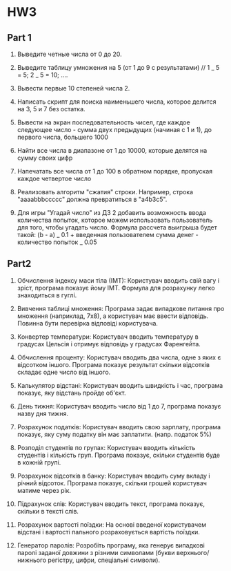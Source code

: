 # HW3

## Part 1

1. Выведите четные числа от 0 до 20.

2. Выведите таблицу умножения на 5 (от 1 до 9 с результатами) // 1 _ 5 = 5; 2 _ 5 = 10; ....

3. Вывести первые 10 степеней числа 2.

4. Написать скрипт для поиска наименьшего числа, которое делится на 3, 5 и 7 без остатка.

5. Вывести на экран последовательность чисел, где каждое следующее число - сумма двух предыдущих (начиная с 1 и 1),
   до первого числа, большего 1000

6. Найти все числа в диапазоне от 1 до 10000, которые делятся на сумму своих цифр

7. Напечатать все числа от 1 до 100 в обратном порядке, пропуская каждое четвертое число

8. Реализовать алгоритм "сжатия" строки. Например, строка "aaaabbbccccc" должна превратиться в "a4b3c5".

9. Для игры "Угадай число" из ДЗ 2 добавить возможность ввода количества попыток, которое можем использовать
   пользователь для того, чтобы угадать число. Формула рассчета выигрыша будет такой:
   (b - a) _ 0.1 + введенная пользователем сумма денег - количество попыток _ 0.05

## Part2

1. Обчислення індексу маси тіла (ІМТ): Користувач вводить свій вагу і зріст, програма показує йому ІМТ.
   Формула для розрахунку легко знаходиться в гуглі.

2. Вивчення таблиці множення: Програма задає випадкове питання про множення (наприклад, 7х8),
   а користувач має ввести відповідь. Повинна бути перевірка відповіді користувача.

3. Конвертер температури: Користувач вводить температуру в градусах Цельсія і отримує відповідь у градусах Фаренгейта.

4. Обчислення проценту: Користувач вводить два числа, одне з яких є відсотком іншого.
   Програма показує результат скільки відсотків складає одне число від іншого.

5. Калькулятор відстані: Користувач вводить швидкість і час, програма показує, яку відстань пройде об'єкт.

6. День тижня: Користувач вводить число від 1 до 7, програма показує назву дня тижня.

7. Розрахунок податків: Користувач вводить свою зарплату, програма показує, яку суму податку він має заплатити.
   (напр. податок 5%)

8. Розподіл студентів по групах: Користувач вводить кількість студентів і кількість груп.
   Програма показує, скільки студентів буде в кожній групі.

9. Розрахунок відсотків в банку: Користувач вводить суму вкладу і річний відсоток.
   Програма показує, скільки грошей користувач матиме через рік.

10. Підрахунок слів: Користувач вводить текст, програма показує, скільки в тексті слів.

11. Розрахунок вартості поїздки: На основі введеної користувачем відстані і вартості пального розраховується вартість поїздки.

12. Генератор паролів: Розробіть програму, яка генерує випадкові паролі заданої довжини
    з різними символами (букви верхнього/нижнього регістру, цифри, спеціальні символи).
